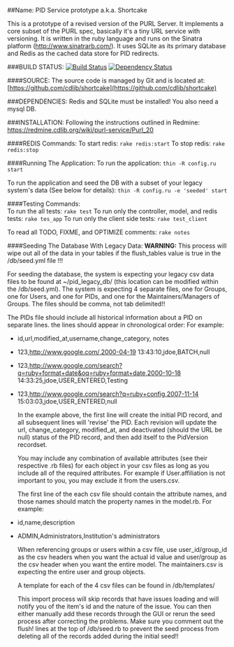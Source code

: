 ##Name:     PID Service prototype a.k.a. Shortcake

This is a prototype of a revised version of the PURL Server. It implements a core subset of the PURL spec, basically it's a tiny URL service with versioning. It is written in the ruby language and runs on the Sinatra platform (http://www.sinatrarb.com/). It uses SQLite as its primary database and Redis as the cached data store for PID redirects.

###BUILD STATUS:
[![Build Status](https://secure.travis-ci.org/cdlib/shortcake.png)](http://travis-ci.org/cdlib/shortcake)
[![Dependency Status](https://gemnasium.com/cdlib/shortcake.png)](https://gemnasium.com/cdlib/shortcake)

####SOURCE:
  The source code is managed by Git and is located at: [https://github.com/cdlib/shortcake](https://github.com/cdlib/shortcake)

###DEPENDENCIES:
  Redis and SQLite must be installed!
  You also need a mysql DB.

###INSTALLATION:
  Following the instructions outlined in Redmine:
      https://redmine.cdlib.org/wiki/purl-service/Purl_20

####REDIS Commands:
  To start redis: `rake redis:start`
  To stop redis: `rake redis:stop`
    
####Running The Application:
  To run the application: `thin -R config.ru start`
    
  To run the application and seed the DB with a subset of your legacy system's data (See below for details): `thin -R config.ru -e 'seeded' start`

####Testing Commands:    
  To run the all tests: `rake test`
  To run only the controller, model, and redis tests: `rake tes_app`
  To run only the client side tests: `rake test_client`
  
  To read all TODO, FIXME, and OPTIMIZE comments: `rake notes`
  
  
####Seeding The Database With Legacy Data:
  **WARNING:** This process will wipe out all of the data in your tables if the flush_tables value is true in the /db/seed.yml file !!! 

  For seeding the database, the system is expecting your legacy csv data files to be found at ~/pid_legacy_db/ (this location can be modified 
  within the /db/seed.yml). The system is expecting 4 separate files, one for Groups, one for Users, and one for PIDs, and one for the 
  Maintainers/Managers of Groups. The files should be comma, not tab delimited!!
  
  The PIDs file should include all historical information about a PID on separate lines. the lines should appear in chronological order: 
  For example:
* id,url,modified_at,username,change_category, notes
* 123,http://www.google.com/,2000-04-19 13:43:10,jdoe,BATCH,null
* 123,http://www.google.com/search?q=ruby+format+date&oq=ruby+format+date,2000-10-18 14:33:25,jdoe,USER_ENTERED,Testing
* 123,http://www.google.com/search?q=ruby+config,2007-11-14 15:03:03,jdoe,USER_ENTERED,null

  In the example above, the first line will create the initial PID record, and all subsequent lines will 'revise' the PID. Each revision will
  update the url, change_category, modified_at, and deactivated (should the URL be null) status of the PID record, and then add itself to the
  PidVersion recordset.
  
  You may include any combination of available attributes (see their respective .rb files) for each object in your csv files as long as you 
  include all of the required attributes. For example if User.affiliation is not important to you, you may exclude it from the users.csv.
  
  The first line of the each csv file should contain the attribute names, and those names should match the property names in the model.rb. 
  For example:
* id,name,description
* ADMIN,Administrators,Institution's administrators
      
  When referencing groups or users within a csv file, use user_id/group_id as the csv headers when you want the actual id value and 
  user/group as the csv header when you want the entire model. The maintainers.csv is expecting the entire user and group objects.
  
  A template for each of the 4 csv files can be found in /db/templates/
  
  This import process will skip records that have issues loading and will notify you of the item's id and the nature of the issue. You can then 
  either manually add these records through the GUI or rerun the seed process after correcting the problems. Make sure you comment out the 
  flush! lines at the top of /db/seed.rb to prevent the seed process from deleting all of the records added during the initial seed!! 
  
